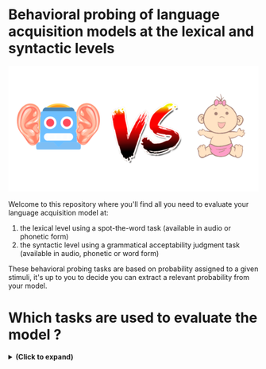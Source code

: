 # Behavioral probing of language acquisition models at the lexical and syntactic levels

<p align="center" width="100%">
<img src="./docs/benchmarking_speech_acquisition_transp.png"> 
</p>

Welcome to this repository where you'll find all you need to evaluate your language acquisition model at:
1) the lexical level using a spot-the-word task (available in audio or phonetic form)
2) the syntactic level using a grammatical acceptability judgment task (available in audio, phonetic or word form)

These behavioral probing tasks are based on probability assigned to a given stimuli, it's up to you to decide  you can extract a relevant probability from your model.

# Which tasks are used to evaluate the model ?

<details>
<summary><b>(Click to expand)</b></summary>

1) Lexical evaluation, spot-the-word task:
   - The model receives two stimuli A=<em>**rabbit**</em> and B=<em>**raddit**</em> that form a pair of (word, nonword)
   - The probability associated to each stimuli is computed: P_A and P_B
   - The model is considered to be right if P_A > P_B 

2) Syntactic evaluation, spot-the-grammatical-sentence task:
   - The model receives two stimuli A=<em>**The nice prince**</em> and B=<em>**The prince nice**</em> that form a pair of (grammatical sentence, ungrammatical sentence)
   - The probability associated to each stimuli is computed: P_A and P_B
   - The model is considered to be right if P_A > P_B 

# Getting started

You'll probably want to start from there:

- [How to download the data? How to evaluate my own model?](docs/evaluation.md)

But if you want to go further:

- [How to evaluate models used in the paper?](docs/evaluation.md)
- [How to retrain the models used in the paper?](docs/training.md)
- [How to prepare the training sets used in the paper?](docs/data.md)
- [How to recreate the lexical evaluation?](https://github.com/MarvinLvn/ChildDirectedLexicalTest)
- [How to recreate the syntactic evaluation?](https://github.com/MarvinLvn/ChildDirectedSyntacticTest)

# How to cite?

WIP